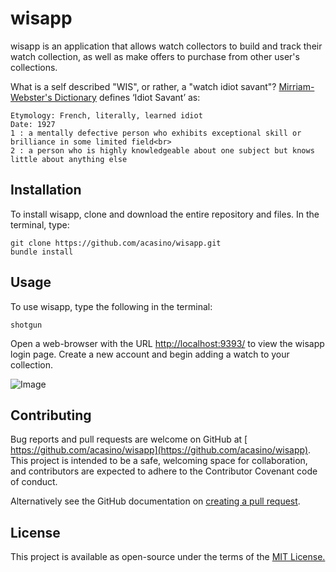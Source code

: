 # wisapp

<!--- These are examples. See https://shields.io for others or to customize this set of shields. You might want to include dependencies, project status and licence info here --->


wisapp is an application that allows watch collectors to build and track their watch collection, as well as make offers to purchase from other user's collections.

What is a self described "WIS", or rather, a "watch idiot savant"? [Mirriam-Webster's Dictionary](http://www.m-w.com/cgi-bin/dictionary?book=Dictionary&va=idiot+savant) defines ‘Idiot Savant’ as:
```
Etymology: French, literally, learned idiot
Date: 1927
1 : a mentally defective person who exhibits exceptional skill or brilliance in some limited field<br>
2 : a person who is highly knowledgeable about one subject but knows little about anything else
```


## Installation

To install wisapp, clone and download the entire repository and files. In the terminal, type:

```
git clone https://github.com/acasino/wisapp.git
bundle install
```


## Usage

To use wisapp, type the following in the terminal:

```
shotgun
```

Open a web-browser with the URL [http://localhost:9393/](http://localhost:9393/) to view the wisapp login page. Create a new account and begin adding a watch to your collection. 

![Image](https://i.ibb.co/Y2qhFG1/04295-C80-A067-4669-B4-B4-25-BBC53-F2-EA2.jpg)


## Contributing
Bug reports and pull requests are welcome on GitHub at [ https://github.com/acasino/wisapp](https://github.com/acasino/wisapp). This project is intended to be a safe, welcoming space for collaboration, and contributors are expected to adhere to the Contributor Covenant code of conduct.

Alternatively see the GitHub documentation on [creating a pull request](https://help.github.com/en/github/collaborating-with-issues-and-pull-requests/creating-a-pull-request).

## License

This project is available as open-source under the terms of the [MIT License.](https://choosealicense.com/licenses/mit/)
